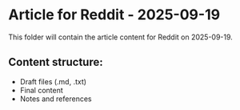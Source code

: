 # Article for Reddit - 2025-09-19

This folder will contain the article content for Reddit on 2025-09-19.

## Content structure:
- Draft files (.md, .txt)
- Final content
- Notes and references
